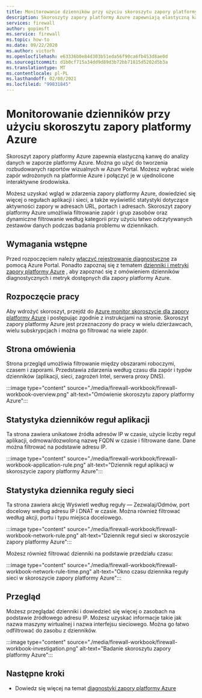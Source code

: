 ```yaml
---
title: Monitorowanie dzienników przy użyciu skoroszytu zapory platformy Azure
description: Skoroszyty zapory platformy Azure zapewniają elastyczną kanwę do analizy danych w zaporze platformy Azure oraz tworzenie zaawansowanych raportów wizualnych w ramach Azure Portal.
services: firewall
author: gopimsft
ms.service: firewall
ms.topic: how-to
ms.date: 09/22/2020
ms.author: victorh
ms.openlocfilehash: e63336b0e84d303b51eda56f90ca6fb453d8ae0d
ms.sourcegitcommit: d1b0cf715a34dd9d89d3b72bb71815d5202d5b3a
ms.translationtype: MT
ms.contentlocale: pl-PL
ms.lasthandoff: 02/08/2021
ms.locfileid: "99831845"
---
```

# <a name="monitor-logs-using-azure-firewall-workbook"></a>Monitorowanie dzienników przy użyciu skoroszytu zapory platformy Azure

Skoroszyt zapory platformy Azure zapewnia elastyczną kanwę do analizy danych w zaporze platformy Azure. Można go użyć do tworzenia rozbudowanych raportów wizualnych w Azure Portal. Możesz wybrać wiele zapór wdrożonych na platformie Azure i połączyć je w ujednolicone interaktywne środowiska.

Możesz uzyskać wgląd w zdarzenia zapory platformy Azure, dowiedzieć się więcej o regułach aplikacji i sieci, a także wyświetlić statystyki dotyczące aktywności zapory w adresach URL, portach i adresach. Skoroszyt zapory platformy Azure umożliwia filtrowanie zapór i grup zasobów oraz dynamiczne filtrowanie według kategorii przy użyciu łatwo odczytywanych zestawów danych podczas badania problemu w dziennikach. 

## <a name="prerequisites"></a>Wymagania wstępne

Przed rozpoczęciem należy [włączyć rejestrowanie diagnostyczne](firewall-diagnostics.md#enable-diagnostic-logging-through-the-azure-portal) za pomocą Azure Portal. Ponadto zapoznaj się z tematem [dzienniki i metryki zapory platformy Azure](logs-and-metrics.md) , aby zapoznać się z omówieniem dzienników diagnostycznych i metryk dostępnych dla zapory platformy Azure.

## <a name="get-started"></a>Rozpoczęcie pracy

Aby wdrożyć skoroszyt, przejdź do [Azure monitor skoroszycie dla zapory platformy Azure](https://github.com/Azure/Azure-Network-Security/tree/master/Azure%20Firewall/Workbook%20-%20Azure%20Firewall%20Monitor%20Workbook) i postępując zgodnie z instrukcjami na stronie. Skoroszyt zapory platformy Azure jest przeznaczony do pracy w wielu dzierżawcach, wielu subskrypcjach i można go filtrować na wiele zapór.

## <a name="overview-page"></a>Strona omówienia

Strona przegląd umożliwia filtrowanie między obszarami roboczymi, czasem i zaporami. Przedstawia zdarzenia według czasu dla zapór i typów dzienników (aplikacji, sieci, zagrożeń Intel, serwera proxy DNS).

:::image type="content" source="./media/firewall-workbook/firewall-workbook-overview.png" alt-text="Omówienie skoroszytu zapory platformy Azure":::

## <a name="application-rule-log-statistics"></a>Statystyka dzienników reguł aplikacji

Ta strona zawiera unikatowe źródła adresów IP w czasie, użycie liczby reguł aplikacji, odmowa/dozwoloną nazwę FQDN w czasie i filtrowane dane. Dane można filtrować na podstawie adresu IP.

:::image type="content" source="./media/firewall-workbook/firewall-workbook-application-rule.png" alt-text="Dziennik reguł aplikacji w skoroszycie zapory platformy Azure":::

## <a name="network-rule-log-statistics"></a>Statystyka dziennika reguły sieci

Ta strona zawiera akcję Wyświetl według reguły — Zezwalaj/Odmów, port docelowy według adresu IP i DNAT w czasie. Można również filtrować według akcji, portu i typu miejsca docelowego.

:::image type="content" source="./media/firewall-workbook/firewall-workbook-network-rule.png" alt-text="Dziennik reguł sieci w skoroszycie zapory platformy Azure":::

Możesz również filtrować dzienniki na podstawie przedziału czasu:

:::image type="content" source="./media/firewall-workbook/firewall-workbook-network-rule-time.png" alt-text="Okno czasu dziennika reguły sieci w skoroszycie zapory platformy Azure":::

## <a name="investigations"></a>Przegląd

Możesz przeglądać dzienniki i dowiedzieć się więcej o zasobach na podstawie źródłowego adresu IP. Możesz uzyskać informacje takie jak nazwa maszyny wirtualnej i nazwa interfejsu sieciowego. Można go łatwo odfiltrować do zasobu z dzienników.

:::image type="content" source="./media/firewall-workbook/firewall-workbook-investigation.png" alt-text="Badanie skoroszytu zapory platformy Azure":::

## <a name="next-steps"></a>Następne kroki

- Dowiedz się więcej na temat [diagnostyki zapory platformy Azure](firewall-diagnostics.md)
